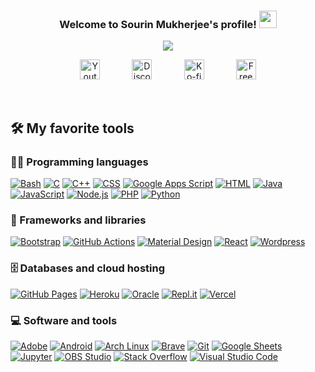 <h3 align="center">
  Welcome to Sourin Mukherjee's profile!
  <img src="https://media.giphy.com/media/hvRJCLFzcasrR4ia7z/giphy.gif" width="28">
</h3>

<p align="center">
  <a href="https://github.com/Sidhant-raj/readme-typing-svg"><img src="https://readme-typing-svg.herokuapp.com/?lines=Trying+to+learn+new+things;Programming+%26+Website Making+is+%E2%9D%A4;I'm+currently+learning+React.js;Reach+me%3A+INSTA%3A(%40i_am_faith_007)&font=Fira%20Code&center=true&width=440&height=45&color=f75c7e&vCenter=true&size=22"></a>
</p>

<!-- Social icons section -->
<p align="center">
  <a href="https://www.youtube.com/channel/UC7jg0KCdE_jgh9POdZXe-HA"><img width="32px" alt="Youtube" title="Youtube" src="https://i.imgur.com/qiXu7b2.png"/></a>
  &#8287;&#8287;&#8287;&#8287;&#8287;
<!--   <a href="#"><img width="32px" alt="Twitter" title="Twitter" src="https://i.imgur.com/OXZM1L6.png"/></a> -->
  &#8287;&#8287;&#8287;&#8287;&#8287;
  <a href="#" alt="Sidhant Raj Team"><img width="32px" title="Discord" src="https://i.imgur.com/OViZO8J.png"/></a>
  &#8287;&#8287;&#8287;&#8287;&#8287;
<!--   <a href="#"><img width="32px" alt="Dev.to" title=" Dev.to" src="https://i.imgur.com/mVm29vK.png"></a> -->
  &#8287;&#8287;&#8287;&#8287;&#8287;
  <a href="#"><img width="32px" alt="Ko-fi" title="Buy me a coffee" src="https://i.imgur.com/PpLeD3K.png"/></a>
  &#8287;&#8287;&#8287;&#8287;&#8287;
  &#8287;&#8287;&#8287;&#8287;&#8287;
  <a href="#"><img width="32px" alt="Free Stuff" title="Free gifts for you" src="https://i.imgur.com/0uVwkoZ.png"/></a>
</p>

<br/>
<!-- Some badges are from https://github.com/Ileriayo/markdown-badges -->

## 🛠️ My favorite tools

### 👨‍💻 Programming languages

<p>
<!--     <a href="#"><img alt="MIPS Assembly" src="https://custom-icon-badges.herokuapp.com/badge/Assembly-525252.svg?logo=asm-hex&logoColor=white"></a> -->
    <a href="#"><img alt="Bash" src="https://img.shields.io/badge/Bash-121011.svg?logo=gnu-bash&logoColor=white"></a>
    <a href="#"><img alt="C" src="https://custom-icon-badges.herokuapp.com/badge/C-03599C.svg?logo=c-in-hexagon&logoColor=white"></a>
    <a href="#"><img alt="C++" src="https://custom-icon-badges.herokuapp.com/badge/C++-9C033A.svg?logo=cpp2&logoColor=white"></a>
<!--     <a href="#"><img alt="C#" src="https://custom-icon-badges.herokuapp.com/badge/C%23-68217A.svg?logo=cs2&logoColor=white"></a> -->
<!--     <a href="#"><img alt="Ceylon" src="https://custom-icon-badges.herokuapp.com/badge/Ceylon-E39842.svg?logo=ceylon&logoColor=white"></a> -->
    <a href="#"><img alt="CSS" src="https://img.shields.io/badge/CSS-1572B6.svg?logo=css3&logoColor=white"></a>
<!--     <a href="#"><img alt="Dart" src="https://img.shields.io/badge/Dart-15A6C4.svg?logo=dart&logoColor=white"></a> -->
    <a href="#"><img alt="Google Apps Script" src="https://custom-icon-badges.herokuapp.com/badge/Google%20Apps%20Script-02569B.svg?logo=color-swatch&logoColor=white"></a>
    <a href="#"><img alt="HTML" src="https://img.shields.io/badge/HTML-E34F26.svg?logo=html5&logoColor=white"></a>
    <a href="#"><img alt="Java" src="https://img.shields.io/badge/Java-007396.svg?logo=java&logoColor=white"></a>
    <a href="#"><img alt="JavaScript" src="https://img.shields.io/badge/JavaScript-F7DF1E.svg?logo=javascript&logoColor=black"></a>
<!--     <a href="#"><img alt="Kotlin" src="https://img.shields.io/badge/Kotlin-0095D5.svg?logo=Kotlin&logoColor=white"></a> -->
<!--     <a href="#"><img alt="LaTeX" src="https://img.shields.io/badge/LaTeX-008080.svg?logo=LaTeX&logoColor=white"></a> -->
<!--     <a href="#"><img alt="Markdown" src="https://img.shields.io/badge/Markdown-000000.svg?logo=markdown&logoColor=white"></a> -->
    <a href="#"><img alt="Node.js" src="https://img.shields.io/badge/Node.js-43853D.svg?logo=node.js&logoColor=white"></a>
    <a href="#"><img alt="PHP" src="https://img.shields.io/badge/PHP-777BB4.svg?logo=php&logoColor=white"></a>
<!--     <a href="#"><img alt="Prolog" src="https://custom-icon-badges.herokuapp.com/badge/Prolog-E61B23.svg?logo=swi-prolog&logoColor=white"></a> -->
    <a href="#"><img alt="Python" src="https://img.shields.io/badge/Python-14354C.svg?logo=python&logoColor=white"></a>
<!--     <a href="#"><img alt="R" src="https://img.shields.io/badge/R-276DC3.svg?logo=r&logoColor=white"></a> -->
<!--     <a href="#"><img alt="Ruby" src="https://img.shields.io/badge/Ruby-CC342D.svg?logo=ruby&logoColor=white"></a> -->
<!--     <a href="#"><img alt="SASS" src="https://img.shields.io/badge/Sass-hotpink.svg?logo=SASS&logoColor=white"></a> -->
<!--     <a href="#"><img alt="Scratch" src="https://img.shields.io/badge/Scratch-4D97FF.svg?logo=scratch&logoColor=white"></a> -->
    <a href="#"></a>
<!--     <a href="#"><img alt="SVG+XML" src="https://img.shields.io/badge/SVG%2BXML-e0982c.svg?logo=svg&logoColor=white"></a> -->
<!--     <a href="#"><img alt="TypeScript" src="https://img.shields.io/badge/TypeScript-007ACC.svg?logo=typescript&logoColor=white"></a> -->
</p>

### 🧰 Frameworks and libraries

<p>
<!--     <a href="#"><img alt="Arduino" src="https://img.shields.io/badge/-Arduino-00979D?logo=Arduino&logoColor=white"></a> -->
    <a href="#"><img alt="Bootstrap" src="https://img.shields.io/badge/Bootstrap-7952B3.svg?logo=bootstrap&logoColor=white"></a>
<!--     <a href="#"><img alt="Cordova" src="https://img.shields.io/badge/-Cordova-E8E8E8?logo=apache-cordova&logoColor=black"></a> -->
<!--     <a href="#"><img alt="Electron" src="https://img.shields.io/badge/Electron-20232e.svg?logo=electron&logoColor=white"></a> -->
<!--     <a href="#"><img alt="Express.js" src="https://img.shields.io/badge/Express.js-404d59.svg?logo=express&logoColor=white"></a> -->
<!--     <a href="#"><img alt="Flutter" src="https://img.shields.io/badge/Flutter-02569B.svg?logo=flutter&logoColor=white"></a> -->
    <a href="#"><img alt="GitHub Actions" src="https://img.shields.io/badge/GitHub%20Actions-2671E5.svg?logo=github%20actions&logoColor=white"></a>
<!--     <a href="#"><img alt="Jest" src="https://img.shields.io/badge/Jest-C21325.svg?logo=jest&logoColor=white"></a> -->
<!--     <a href="#"><img alt="JUnit" src="https://custom-icon-badges.herokuapp.com/badge/JUnit-25A162.svg?logo=check-circle&logoColor=white"></a> -->
<!--     <a href="#"><img alt="Keras" src="https://img.shields.io/badge/Keras-D00000.svg?logo=Keras&logoColor=white"></a> -->
    <a href="#"><img alt="Material Design" src="https://img.shields.io/badge/Material%20Design-0081CB.svg?logo=material-design&logoColor=white"></a>
<!--     <a href="#"><img alt="NumPy" src="https://img.shields.io/badge/Numpy-013243.svg?logo=numpy&logoColor=white"></a> -->
<!--     <a href="#"><img alt="Pandas" src="https://img.shields.io/badge/Pandas-150458.svg?logo=pandas&logoColor=white"></a> -->
<!--     <a href="#"><img alt="PHPUnit" src="https://custom-icon-badges.herokuapp.com/badge/PHPUnit-366488.svg?logo=test-tube&logoColor=white"></a> -->
<!--     <a href="#"><img alt="Pytest" src="https://img.shields.io/badge/Pytest-0A9EDC.svg?logo=pytest&logoColor=white"></a> -->
    <a href="#"><img alt="React" src="https://img.shields.io/badge/React-20232a.svg?logo=react&logoColor=%2361DAFB"></a>
<!--     <a href="#"><img alt="SonarLint" src="https://img.shields.io/badge/-SonarLint-CB2029?logo=sonarlint&logoColor=white"></a> -->
<!--     <a href="#"><img alt="Symfony" src="https://img.shields.io/badge/Symfony-111111.svg?logo=symfony&logoColor=white"></a> -->
<!--     <a href="#"><img alt="SymPy" src="https://img.shields.io/badge/Sympy-3B5526.svg?logo=sympy&logoColor=white"></a> -->
<!--     <a href="#"><img alt="TensorFlow" src="https://img.shields.io/badge/TensorFlow-FF6F00.svg?logo=TensorFlow&logoColor=white"></a> -->
    <a href="#"><img alt="Wordpress" src="https://img.shields.io/badge/Wordpress-21759B?logo=wordpress&logoColor=white"></a>
<!--     <a href="#"><img alt="WPF (.Net)" src="https://img.shields.io/badge/WPF-5C2D91?logo=.net&logoColor=white"></a> -->
</p>

### 🗄️ Databases and cloud hosting

<p>
    <a href="#"><img alt="GitHub Pages" src="https://img.shields.io/badge/GitHub%20Pages-327FC7.svg?logo=github&logoColor=white"></a>
    <a href="#"><img alt="Heroku" src="https://img.shields.io/badge/Heroku-430098.svg?logo=heroku&logoColor=white"></a>
<!--     <a href="#"><img alt="MongoDB" src ="https://img.shields.io/badge/MongoDB-4ea94b.svg?logo=mongodb&logoColor=white"></a> -->
<!--     <a href="#"><img alt="MySQL" src="https://img.shields.io/badge/MySQL-00f.svg?logo=mysql&logoColor=white"></a> -->
<!--     <a href="#"><img alt="Notion" src="https://img.shields.io/badge/Notion-010101.svg?logo=notion&logoColor=white"></a> -->
    <a href="#"><img alt="Oracle" src ="https://img.shields.io/badge/Oracle-F00000.svg?logo=oracle&logoColor=white"></a>
<!--     <a href="#"><img alt="PostgreSQL" src ="https://img.shields.io/badge/PostgreSQL-316192.svg?logo=postgresql&logoColor=white"></a> -->
    <a href="#"><img alt="Repl.it" src="https://img.shields.io/badge/Repl.it-0D101E.svg?logo=Replit&logoColor=white"></a>
<!--     <a href="#"><img alt="SQLite" src ="https://img.shields.io/badge/SQLite-07405e.svg?logo=sqlite&logoColor=white"></a> -->
    <a href="#"><img alt="Vercel" src="https://img.shields.io/badge/Vercel-000000.svg?logo=vercel&logoColor=white"></a>
</p>

### 💻 Software and tools

<p>
    <a href="#"><img alt="Adobe" src="https://img.shields.io/badge/Adobe-FF0000.svg?logo=adobe&logoColor=white"></a>
    <a href="#"><img alt="Android" src="https://img.shields.io/badge/Android-3DDC84?logo=android&logoColor=white"></a>
<!--     <a href="#"><img alt="Android Studio" src="https://img.shields.io/badge/Android%20Studio-008678.svg?logo=android-studio&logoColor=white"></a> -->
    <a href="#"><img alt="Arch Linux" src="https://img.shields.io/badge/Arch%20Linux-1793D1.svg?logo=arch-linux&logoColor=white"></a>
<!--     <a href="#"><img alt="Audacity" src="https://img.shields.io/badge/-Audacity-0000CC?logo=audacity&logoColor=white"></a> -->
<!--     <a href="#"><img alt="Bitwarden" src="https://img.shields.io/badge/-Bitwarden-175DDC?logo=bitwarden&logoColor=white"></a> -->
    <a href="#"><img alt="Brave" src="https://img.shields.io/badge/-Brave-FB542B?logo=brave&logoColor=white"></a>
<!--     <a href="#"><img alt="Codepen" src="https://img.shields.io/badge/Codepen-000000.svg?logo=codepen&logoColor=white"></a> -->
<!--     <a href="#"><img alt="Construct 3" src="https://img.shields.io/badge/Construct%203-00b56a.svg?logo=construct-3&logoColor=white"></a> -->
<!--     <a href="#"><img alt="Dark Reader" src="https://img.shields.io/badge/-Dark%20Reader-141E24?logo=dark-reader&logoColor=white"></a> -->
    <a href="#"><img alt="Git" src="https://img.shields.io/badge/Git-F05033.svg?logo=git&logoColor=white"></a>
    <a href="#"><img alt="Google Sheets" src="https://img.shields.io/badge/Google%20Sheets-34A853.svg?logo=google%20sheets&logoColor=white"></a>
<!--     <a href="#"><img alt="Inkscape" src="https://img.shields.io/badge/Inkscape-000000?logo=Inkscape&logoColor=white"></a> -->
    <a href="#"><img alt="Jupyter" src="https://img.shields.io/badge/Jupyter-F37626.svg?logo=Jupyter&logoColor=white"></a>
<!--     <a href="#"><img alt="Mathematica" src="https://img.shields.io/badge/Mathematica-DD1100.svg?logo=wolfram-mathematica&logoColor=white"></a> -->
    <a href="#"><img alt="OBS Studio" src="https://img.shields.io/badge/-OBS%20Studio-302E31?logo=obs-studio&logoColor=white"></a>
<!--     <a href="#"><img alt="Photopea" src="https://img.shields.io/badge/Photopea-18A497?logo=photopea&logoColor=white"></a> -->
<!--     <a href="#"><img alt="Postman" src="https://img.shields.io/badge/Postman-FF6C37?logo=postman&logoColor=white"></a> -->
    <a href="#"><img alt="Stack Overflow" src="https://img.shields.io/badge/-Stack%20Overflow-FE7A16?logo=stack-overflow&logoColor=white"></a>
    <a href="#"><img alt="Visual Studio Code" src="https://img.shields.io/badge/Visual%20Studio%20Code-0078d7.svg?logo=visual-studio-code&logoColor=white"></a>
</p>
